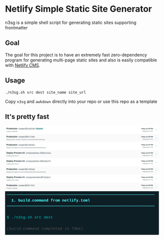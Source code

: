 # Netlify Simple Static Site Generator

n3sg is a simple shell script for generating static sites supporting frontmatter

## Goal

The goal for this project is to have an extremely fast zero-dependency program
for generating multi-page static sites and also is easily compatible with
[Netlify CMS](https://www.netlifycms.org/).

## Usage

```
./n3sg.sh src dest site_name site_url
```

Copy `n3sg` and `awkdown` directly into your repo or use this repo as a template

## It's pretty fast

![Image of deploys list - it builds in under 20s](./docs/deploys.png)
![Image of logs - n3sg run in 73ms](./docs/build.png)
